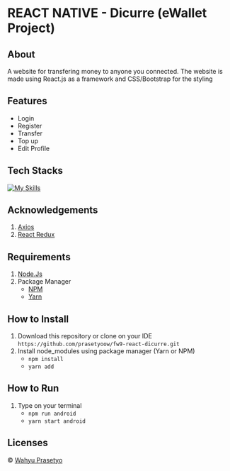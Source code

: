  # **REACT NATIVE - Dicurre (eWallet Project)**

 ## **About**

 A website for transfering money to anyone you connected. The website is made using React.js as a framework and CSS/Bootstrap for the styling

## **Features**

 * Login
 * Register
 * Transfer
 * Top up
 * Edit Profile

 ## **Tech Stacks**

[![My Skills](https://skills.thijs.gg/icons?i=javascript,react,css,bootstrap,&theme=light)](https://skills.thijs.gg)

## **Acknowledgements**
1. [Axios](https://axios-http.com/docs/intro)
2. [React Redux](https://react-redux.js.org/)

## **Requirements**
1. [Node.Js](https://nodejs.org/en/ "Node Js")
2. Package Manager
    * [NPM](https://www.npmjs.com/ "NPM")
    * [Yarn](https://yarnpkg.com/ "Yarn")

## **How to Install**
1. Download this repository or clone on your IDE ```https://github.com/prasetyoow/fw9-react-dicurre.git```
2. Install node_modules using package manager (Yarn or NPM)
    * ```npm install```
    * ```yarn add```

## **How to Run**
1. Type on your terminal
    * ```npm run android```
    * ```yarn start android```

## **Licenses**
&copy;  [Wahyu Prasetyo](https://github.com/prasetyoow)